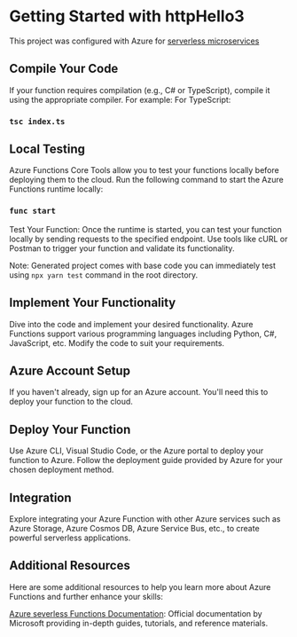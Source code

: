 # Getting Started with httpHello3
 
This project was configured with Azure for [serverless microservices](https://learn.microsoft.com/en-za/azure/azure-functions/?WT.mc_id=Portal-Microsoft_Azure_Marketplace)
 
## Compile Your Code
If your function requires compilation (e.g., C# or TypeScript), compile it using the appropriate compiler. For example:
For TypeScript:
 
### `tsc index.ts`
 
## Local Testing
Azure Functions Core Tools allow you to test your functions locally before deploying them to the cloud. Run the following command to start the Azure Functions runtime locally:
 
### `func start`
 
Test Your Function: Once the runtime is started, you can test your function locally by sending requests to the specified endpoint. Use tools like cURL or Postman to trigger your function and validate its functionality.

Note: Generated project comes with base code you can immediately test using `npx yarn test` command in the root directory.
 
## Implement Your Functionality
Dive into the code and implement your desired functionality. Azure Functions support various programming languages including Python, C#, JavaScript, etc. Modify the code to suit your requirements.
 
## Azure Account Setup
If you haven't already, sign up for an Azure account. You'll need this to deploy your function to the cloud.
 
## Deploy Your Function
Use Azure CLI, Visual Studio Code, or the Azure portal to deploy your function to Azure. Follow the deployment guide provided by Azure for your chosen deployment method.
 
## Integration
Explore integrating your Azure Function with other Azure services such as Azure Storage, Azure Cosmos DB, Azure Service Bus, etc., to create powerful serverless applications.
 
## Additional Resources
Here are some additional resources to help you learn more about Azure Functions and further enhance your skills:
 
[Azure severless Functions Documentation](https://learn.microsoft.com/en-us/azure/developer/javascript/how-to/develop-serverless-apps?tabs=v4-ts): Official documentation by Microsoft providing in-depth guides, tutorials, and reference materials.